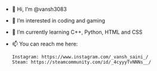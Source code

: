 - 👋 Hi, I’m @vansh3083
- 👀 I’m interested in coding and gaming
- 🌱 I’m currently learning C++, Python, HTML and CSS
- 📫 You can reach me here: 


      Instagram: https://www.instagram.com/_vansh_saini_/
      Steam: https://steamcommunity.com/id/_4cyyyTvNNNs__/
